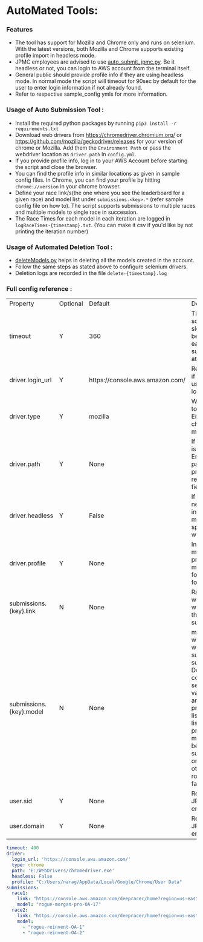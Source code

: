 # AutoMated Tools:
### Features
* The tool has support for Mozilla and Chrome only and runs on selenium. With the latest versions, both Mozilla and Chrome supports existing profile import in headless mode. 
* JPMC employees are advised to use [auto_submit_jpmc.py](https://github.com/SairamNaragoni/deepracer-pirates-log-analysis/blob/main/AutomatedTools/auto_submit_jpmc.py). Be it headless or not, you can login to AWS account from the terminal itself. 
* General public should provide profile info if they are using headless mode. In normal mode the script will timeout for 90sec by default for the user to enter login information if not already found.
* Refer to respective sample_config ymls for more information.

### Usage of Auto Submission Tool : 
* Install the required python packages by running `pip3 install -r requirements.txt`
* Download web drivers from https://chromedriver.chromium.org/ or https://github.com/mozilla/geckodriver/releases for your version of chrome or Mozilla. Add them the `Environment Path` or pass the webdriver location as `driver.path` in `config.yml`.
* If you provide profile info, log in to your AWS Account before starting the script and close the browser.
* You can find the profile info in similar locations as given in sample config files. In Chrome, you can find your profile by hitting `chrome://version` in your chrome browser.
* Define your race link/s(the one where you see the leaderboard for a given race) and model list under `submissions.<key>.*` (refer sample config file on how to). The script supports submissions to multiple races and multiple models to single race in succession.
* The Race Times for each model in each iteration are logged in `logRaceTimes-{timestamp}.txt`. (You can make it csv if you'd like by not printing the iteration number)

### Usage of Automated Deletion Tool :
* [deleteModels.py](https://github.com/SairamNaragoni/deepracer-pirates-log-analysis/blob/main/AutomatedTools/delete_models.py) helps in deleting all the models created in the account.
* Follow the same steps as stated above to configure selenium drivers.
* Deletion logs are recorded in the file `delete-{timestamp}.log`

### Full config reference :
<table>
  <tr>
    <td>Property</td>
    <td>Optional</td>
    <td>Default</td>
    <td>Description</td>
  </tr>
  <tr>
    <td>timeout</td>
    <td>Y</td>
    <td>360</td>
    <td>Time the script will sleep between each submission attempt.</td>
  </tr>
  <tr>
    <td>driver.login_url</td>
    <td>Y</td>
    <td>https://console.aws.amazon.com/</td>
    <td>Redirect URL if found that user is not logged in</td>
  </tr>
  <tr>
    <td>driver.type</td>
    <td>Y</td>
    <td>mozilla</td>
    <td>Which driver to use ? Either chrome or mozilla.</td>
  </tr>
  <tr>
    <td>driver.path</td>
    <td>Y</td>
    <td>None</td>
    <td>If the driver is not in Environment path, this property is a required field.</td>
  </tr>
  <tr>
    <td>driver.headless</td>
    <td>Y</td>
    <td>False</td>
    <td>If brower needs to run in headless mode or spawn window.</td>
  </tr>
  <tr>
    <td>driver.profile</td>
    <td>Y</td>
    <td>None</td>
    <td>In headless mode this property is a mandatory for general folks.</td>
  </tr>
  <tr>
    <td>submissions.{key}.link</td>
    <td>N</td>
    <td>None</td>
    <td>Race link for which you want to run the submissions</td>
  </tr>
  <tr>
    <td>submissions.{key}.model</td>
    <td>N</td>
    <td>None</td>
    <td>model/s which you want to submit in successions. Do not give comma separated values if you are providing a list. In case a list is provided, models will be submitted one after the other in round robin fasion</td>
  </tr>
  <tr>
    <td>user.sid</td>
    <td>Y</td>
    <td>None</td>
    <td>Required for JPMC employees</td>
  </tr>
  <tr>
    <td>user.domain</td>
    <td>Y</td>
    <td>None</td>
    <td>Required for JPMC employees</td>
  </tr>
</table>

```yml
timeout: 400
driver:
  login_url: 'https://console.aws.amazon.com/'
  type: chrome
  path: 'E:/WebDrivers/chromedriver.exe'
  headless: False
  profile: "C:/Users/narag/AppData/Local/Google/Chrome/User Data"
submissions:
  race1:
    link: "https://console.aws.amazon.com/deepracer/home?region=us-east-1#league/arn%3Aaws%3Adeepracer%3A%3A%3Aleaderboard%2F3f4f0e17-37eb-4363-bb9a-3bf1eafdc96b"
    model: "rogue-morgan-pro-OA-17"
  race2:
    link: "https://console.aws.amazon.com/deepracer/home?region=us-east-1#league/arn%3Aaws%3Adeepracer%3A%3A%3Aleaderboard%2F3f4f0e17-37eb-4363-bb9a-3bf1eafdc96b"
    model: 
      - "rogue-reinvent-OA-1"
      - "rogue-reinvent-OA-2"
```
